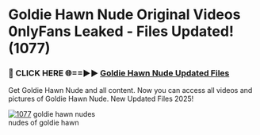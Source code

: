 # Goldie Hawn Nude Original Videos 0nlyFans Leaked - Files Updated! (1077)

<h3>🔴 CLICK HERE 🌐==►► <a href="https://tinyurl.com/52m3yx9h" rel="nofollow">Goldie Hawn Nude Updated Files</a></h3>

Get Goldie Hawn Nude and all content. Now you can access all videos and pictures of Goldie Hawn Nude. New Updated Files 2025!

[![1077](https://i.imgur.com/TnHtlc8.gif)](https://tinyurl.com/52m3yx9h)
goldie hawn nudes<br>
nudes of goldie hawn